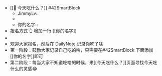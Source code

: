 - [[🍚 今天吃什么？]] #42SmartBlock
    - JimmyLv::
    - 
    - 你的名字::
- 报名方式 👆 增加一行 [[你的名字]]
- 
- 欢迎大家报名，然后在 DailyNote 记录你吃了啥
- 第一阶段：鼓励大家记录自己吃的啥，只需要在#42SmartBlock 下面添加[[你的名字]]即可
- 第二阶段：每当大家不知道吃啥的时候，来[[今天吃什么？]]页面寻找今天吃什么的灵感😂
